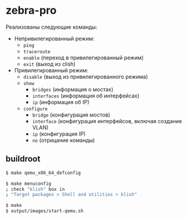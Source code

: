 # zebra-pro

Реализованы следующие команды:
- Непривилегированный режим:
    - `ping`
    - `traceroute`
    - `enable` (переход в привилегированный режим)
    - `exit` (выход из clish)
- Привилегированный режим:
    - `disable` (выход из привилегированного режима)
    - `show` 
        - `bridges` (информация о мостах)
        - `interfaces` (информация об интерфейсах)
        - `ip` (информация об IP)
    - `configure`
        - `bridge` (конфигурация мостов)
        - `interface` (конфигурация интерфейсов, включая создание VLAN)
        - `ip` (конфигурация IP)
        - `no` (отрицание команды)

## buildroot

```bash
$ make qemu_x86_64_defconfig

$ make menuconfig
; check "klish" box in 
; "Target packages > Shell and utilities > klish"

$ make
$ output/images/start-qemu.sh
```
